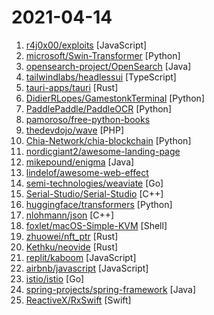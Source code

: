 # 2021-04-14

1. [r4j0x00/exploits](https://github.com/r4j0x00/exploits "") [JavaScript]
2. [microsoft/Swin-Transformer](https://github.com/microsoft/Swin-Transformer "This is an official implementation for Swin Transformer: Hierarchical Vision Transformer using Shifted Windows.") [Python]
3. [opensearch-project/OpenSearch](https://github.com/opensearch-project/OpenSearch "Open source distributed and RESTful search engine.") [Java]
4. [tailwindlabs/headlessui](https://github.com/tailwindlabs/headlessui "Completely unstyled, fully accessible UI components, designed to integrate beautifully with Tailwind CSS.") [TypeScript]
5. [tauri-apps/tauri](https://github.com/tauri-apps/tauri "Build smaller, faster, and more secure desktop applications with a web frontend.") [Rust]
6. [DidierRLopes/GamestonkTerminal](https://github.com/DidierRLopes/GamestonkTerminal "The next best thing after Bloomberg Terminal") [Python]
7. [PaddlePaddle/PaddleOCR](https://github.com/PaddlePaddle/PaddleOCR "Awesome multilingual OCR toolkits based on PaddlePaddle （practical ultra lightweight OCR system, provide data annotation and synthesis tools, support training and deployment among server, mobile, embedded and IoT devices）") [Python]
8. [pamoroso/free-python-books](https://github.com/pamoroso/free-python-books "Python books free to read online or download") 
9. [thedevdojo/wave](https://github.com/thedevdojo/wave "Wave - The Software as a Service Starter Kit, designed to help you build the SAAS of your dreams 🚀 💰") [PHP]
10. [Chia-Network/chia-blockchain](https://github.com/Chia-Network/chia-blockchain "Chia blockchain python implementation (full node, farmer, harvester, timelord, and wallet)") [Python]
11. [nordicgiant2/awesome-landing-page](https://github.com/nordicgiant2/awesome-landing-page "A series of beautiful and practical landing page templates") 
12. [mikepound/enigma](https://github.com/mikepound/enigma "A java implementation of Enigma, and a modern attack to decrypt it.") [Java]
13. [lindelof/awesome-web-effect](https://github.com/lindelof/awesome-web-effect "A series of exquisite and compact web page cool effects") 
14. [semi-technologies/weaviate](https://github.com/semi-technologies/weaviate "Weaviate is a cloud-native, modular, real-time vector search engine") [Go]
15. [Serial-Studio/Serial-Studio](https://github.com/Serial-Studio/Serial-Studio "Multi-purpose serial data visualization & processing program") [C++]
16. [huggingface/transformers](https://github.com/huggingface/transformers "🤗Transformers: State-of-the-art Natural Language Processing for Pytorch and TensorFlow 2.0.") [Python]
17. [nlohmann/json](https://github.com/nlohmann/json "JSON for Modern C++") [C++]
18. [foxlet/macOS-Simple-KVM](https://github.com/foxlet/macOS-Simple-KVM "Tools to set up a quick macOS VM in QEMU, accelerated by KVM.") [Shell]
19. [zhuowei/nft_ptr](https://github.com/zhuowei/nft_ptr "C++ `std::unique_ptr` that represents each object as an NFT on the Ethereum blockchain") [Rust]
20. [Kethku/neovide](https://github.com/Kethku/neovide "No Nonsense Neovim Client in Rust") [Rust]
21. [replit/kaboom](https://github.com/replit/kaboom "JavaScript game library") [JavaScript]
22. [airbnb/javascript](https://github.com/airbnb/javascript "JavaScript Style Guide") [JavaScript]
23. [istio/istio](https://github.com/istio/istio "Connect, secure, control, and observe services.") [Go]
24. [spring-projects/spring-framework](https://github.com/spring-projects/spring-framework "Spring Framework") [Java]
25. [ReactiveX/RxSwift](https://github.com/ReactiveX/RxSwift "Reactive Programming in Swift") [Swift]
